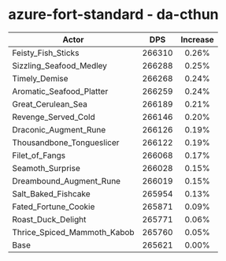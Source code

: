 # azure-fort-standard - da-cthun
| Actor | DPS | Increase |
|---|:---:|:---:|
|Feisty_Fish_Sticks|266310|0.26%|
|Sizzling_Seafood_Medley|266288|0.25%|
|Timely_Demise|266268|0.24%|
|Aromatic_Seafood_Platter|266259|0.24%|
|Great_Cerulean_Sea|266189|0.21%|
|Revenge_Served_Cold|266146|0.20%|
|Draconic_Augment_Rune|266126|0.19%|
|Thousandbone_Tongueslicer|266122|0.19%|
|Filet_of_Fangs|266068|0.17%|
|Seamoth_Surprise|266028|0.15%|
|Dreambound_Augment_Rune|266019|0.15%|
|Salt_Baked_Fishcake|265954|0.13%|
|Fated_Fortune_Cookie|265871|0.09%|
|Roast_Duck_Delight|265771|0.06%|
|Thrice_Spiced_Mammoth_Kabob|265760|0.05%|
|Base|265621|0.00%|
